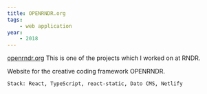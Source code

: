 ```yaml
---
title: OPENRNDR.org
tags:
    - web application
year:
    - 2018
---
```

[openrndr.org](https://openrndr.org)
This is one of the projects which I worked on at RNDR.

Website for the creative coding framework OPENRNDR.

`Stack: React, TypeScript, react-static, Dato CMS, Netlify`
